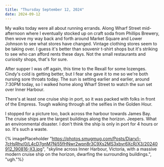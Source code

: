 ```yaml
---
title: "Thursday September 12, 2024"
date: 2024-09-12
---
```

My walks today were all about running errands.  Along Wharf Street mid-afternoon where I eventually stocked up on craft soda from Phillips Brewery, then wove my way back and forth around Market Square and Lower Johnson to see what stores have changed.  Vintage clothing stores seem to be taking over.  I guess it's better than souvenir t-shirt shops but it's striking to see who can afford rents these days.  Not the small restaurants and curiosity shops, that's for sure.

After supper I was off again, this time to the Rexall for some lozenges.  Cindy's cold is getting better, but I fear she gave it to me so we're both nursing sore throats today.  The sun is setting earlier and earlier, around 7:30PM today, so I walked home along Wharf Street to watch the sun set over Inner Harbour.  

There's at least one cruise ship in port, so it was packed with folks in front of the Empress.  Tough walking through all the selfies in the Golden Hour.  

I stopped for a picture too, back across the harbour towards James Bay.  The cruise ships are the largest buildings along the horizon.  Jeepers.  What an environmental disaster.  I don't think the ship is only in port for 4 hours or so.  It's such a waste.

{% imagePlaceholder "https://photos.smugmug.com/Posts/Diary/i-7cHsRhv/0/L4cD7gnM7Nj55fHNwr2wpn8r3C9Xs2MS3xbvr6XcR/X3/20240912_190816-X3.jpg", "skyline across Inner Harbour, Victoria, with a massive modern cruise ship on the horizon, dwarfing the surrounding buildings.", "ugh."%}

